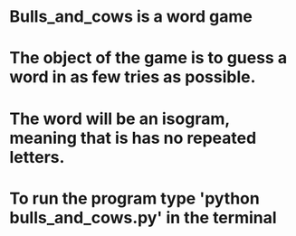 # Bulls_and_cows is a word game
# The object of the game is to guess a word in as few tries as possible.
# The word will be an isogram, meaning that is has no repeated letters.
# To run the program type 'python bulls_and_cows.py' in the terminal
